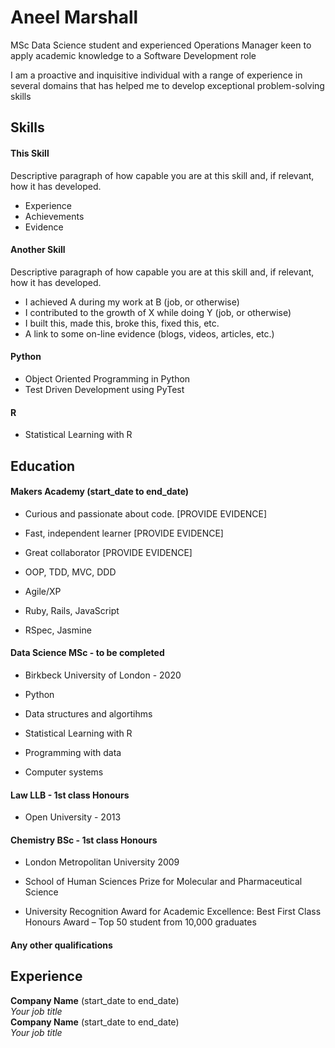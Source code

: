 # Aneel Marshall

MSc Data Science student and experienced Operations Manager keen to apply academic knowledge to a Software Development role

I am a proactive and inquisitive individual with a range of experience in several domains that has helped me to develop exceptional problem-solving skills

## Skills

#### This Skill

Descriptive paragraph of how capable you are at this skill and, if relevant, how it has developed.

- Experience
- Achievements
- Evidence

#### Another Skill

Descriptive paragraph of how capable you are at this skill and, if relevant, how it has developed.

- I achieved A during my work at B (job, or otherwise)
- I contributed to the growth of X while doing Y (job, or otherwise)
- I built this, made this, broke this, fixed this, etc.
- A link to some on-line evidence (blogs, videos, articles, etc.)

#### Python
- Object Oriented Programming in Python 
- Test Driven Development using PyTest

#### R
- Statistical Learning with R

## Education

#### Makers Academy (start_date to end_date)

- Curious and passionate about code. [PROVIDE EVIDENCE]
- Fast, independent learner [PROVIDE EVIDENCE]
- Great collaborator [PROVIDE EVIDENCE]

- OOP, TDD, MVC, DDD
- Agile/XP
- Ruby, Rails, JavaScript
- RSpec, Jasmine

#### Data Science MSc - to be completed
- Birkbeck University of London - 2020

- Python
- Data structures and algortihms
- Statistical Learning with R
- Programming with data
- Computer systems

#### Law LLB - 1st class Honours 
- Open University - 2013

#### Chemistry BSc - 1st class Honours 
- London Metropolitan University	2009

- School of Human Sciences Prize for Molecular and Pharmaceutical Science
- University Recognition Award for Academic Excellence: Best First Class Honours Award – Top 50 student from 10,000 graduates

#### Any other qualifications

## Experience

**Company Name** (start_date to end_date)    
*Your job title*  
**Company Name** (start_date to end_date)   
*Your job title*  
